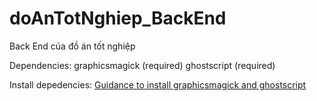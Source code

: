 # doAnTotNghiep_BackEnd
Back End của đồ án tốt nghiệp

Dependencies:
    graphicsmagick                  (required)
    ghostscript                     (required)


Install depedencies:
    [Guidance to install graphicsmagick and ghostscript](https://github.com/yakovmeister/pdf2image/blob/HEAD/docs/gm-installation.md)
